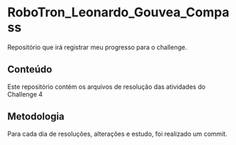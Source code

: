 # RoboTron_Leonardo_Gouvea_Compass
Repositório que irá registrar meu progresso para o challenge.
## Conteúdo
Este repositório contém os arquivos de resolução das atividades do Challenge 4
## Metodologia
Para cada dia de resoluções, alterações e estudo, foi realizado um commit. 
